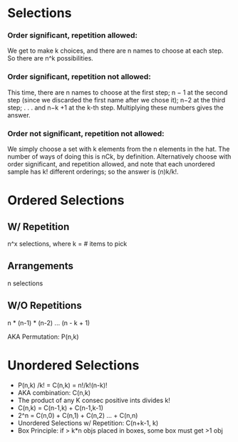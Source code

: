 # Selections

### Order significant, repetition allowed: 
We get to make k choices, and there are n names to choose at each step. So there are n^k possibilities.

### Order significant, repetition not allowed: 
This time, there are n names to choose at the first step; n − 1 at the second step (since we discarded the first name after we chose it); n−2 at the third step; . . . and n−k +1 at the k-th step.
Multiplying these numbers gives the answer.

### Order not significant, repetition not allowed: 
We simply choose a set with k elements from the n elements in the hat. The number of ways of doing this is nCk, by definition. Alternatively choose with order significant, and repetition allowed, and note that each unordered sample has k! different orderings; so the answer is (n)k/k!.

# Ordered Selections

## W/ Repetition

n^x selections, where k = # items to pick

## Arrangements

n selections

## W/O Repetitions

n * (n-1) * (n-2) ... (n - k + 1)

AKA Permutation: P(n,k)

# Unordered Selections

- P(n,k) /k! = C(n,k) = n!/k!(n-k)!
- AKA combination: C(n,k)
- The product of any K consec positive ints divides k!
- C(n,k) = C(n-1,k) + C(n-1,k-1)
- 2^n = C(n,0) + C(n,1) + C(n,2) ... + C(n,n)
- Unordered Selections w/ Repetition: C(n+k-1, k)
- Box Principle: if > k*n objs placed in boxes, some box must get >1 obj
